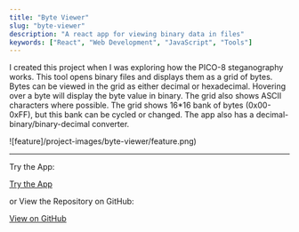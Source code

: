 ```yaml
---
title: "Byte Viewer"
slug: "byte-viewer"
description: "A react app for viewing binary data in files"
keywords: ["React", "Web Development", "JavaScript", "Tools"]
---
```


I created this project when I was exploring how the PICO-8 steganography works. This tool opens binary files and displays them as a grid of bytes. Bytes can be viewed in the grid as either decimal or hexadecimal. Hovering over a byte will display the byte value in binary. The grid also shows ASCII characters where possible. The grid shows 16\*16 bank of bytes (0x00-0xFF), but this bank can be cycled or changed. The app also has a decimal-binary/binary-decimal converter.

![feature]/project-images/byte-viewer/feature.png)

---

Try the App:

<a className="btn btn-dark" href="https://gcoulby.github.io/byte-viewer/"  target="_blank" rel="noopener noreferrer"><i className="fa fa-globe"></i> Try the App</a>

or View the Repository on GitHub:

<a className="btn btn-dark" href="https://github.com/gcoulby/byte-viewer"  target="_blank" rel="noopener noreferrer"><i className="fa fa-github"></i> View on GitHub</a>
